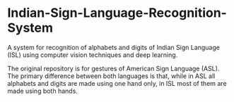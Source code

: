 # Indian-Sign-Language-Recognition-System
A system for recognition of alphabets and digits of Indian Sign Language (ISL) using computer vision techniques and deep learning.

The original repository is for gestures of American Sign Language (ASL). The primary difference between both languages is that, while in ASL all alphabets and digits are made using one hand only, in ISL most of them are made using both hands.
